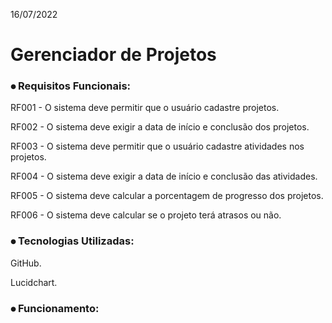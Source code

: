 16/07/2022

# Gerenciador de Projetos


### ⦁ Requisitos Funcionais:
RF001 - O sistema deve permitir que o usuário cadastre projetos.

RF002 - O sistema deve exigir a data de início e conclusão dos projetos.

RF003 - O sistema deve permitir que o usuário cadastre atividades nos projetos.

RF004 - O sistema deve exigir a data de início e conclusão das atividades.

RF005 - O sistema deve calcular a porcentagem de progresso dos projetos.

RF006 - O sistema deve calcular se o projeto terá atrasos ou não.


### ⦁ Tecnologias Utilizadas:
GitHub.

Lucidchart.


### ⦁ Funcionamento:
